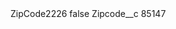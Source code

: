 <?xml version="1.0" encoding="UTF-8"?>
<CustomMetadata xmlns="http://soap.sforce.com/2006/04/metadata" xmlns:xsi="http://www.w3.org/2001/XMLSchema-instance" xmlns:xsd="http://www.w3.org/2001/XMLSchema">
    <label>ZipCode2226</label>
    <protected>false</protected>
    <values>
        <field>Zipcode__c</field>
        <value xsi:type="xsd:string">85147</value>
    </values>
</CustomMetadata>

